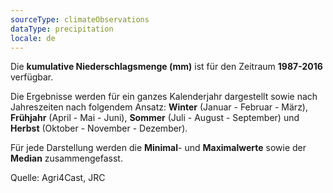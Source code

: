 ```yaml
---
sourceType: climateObservations
dataType: precipitation
locale: de
---
```


Die **kumulative Niederschlagsmenge (mm)** ist für den Zeitraum **1987-2016**
verfügbar.

Die Ergebnisse werden für ein ganzes Kalenderjahr dargestellt sowie nach
Jahreszeiten nach folgendem Ansatz: **Winter** (Januar - Februar - März),
**Frühjahr** (April - Mai - Juni), **Sommer** (Juli - August - September) und
**Herbst** (Oktober - November - Dezember).

Für jede Darstellung werden die **Minimal**- und **Maximalwerte** sowie der
**Median** zusammengefasst.

Quelle: Agri4Cast, JRC
